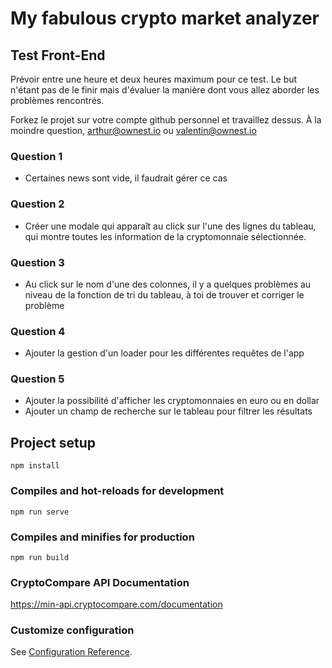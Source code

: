 # My fabulous crypto market analyzer

## Test Front-End
Prévoir entre une heure et deux heures maximum pour ce test. Le but n'étant pas de le finir mais d'évaluer la manière dont vous allez aborder les problèmes rencontrés.

Forkez le projet sur votre compte github personnel et travaillez dessus. À la moindre question, arthur@ownest.io ou valentin@ownest.io

### Question 1
- Certaines news sont vide, il faudrait gérer ce cas
  
### Question 2
- Créer une modale qui apparaît au click sur l'une des lignes du tableau, qui montre toutes les information de la cryptomonnaie sélectionnée. 

### Question 3
- Au click sur le nom d'une des colonnes, il y a quelques problèmes au niveau de la fonction de tri du tableau, à toi de trouver et corriger le problème

### Question 4
- Ajouter la gestion d'un loader pour les différentes requêtes de l'app

### Question 5
- Ajouter la possibilité d'afficher les cryptomonnaies en euro ou en dollar
- Ajouter un champ de recherche sur le tableau pour filtrer les résultats




## Project setup
```
npm install
```

### Compiles and hot-reloads for development
```
npm run serve
```

### Compiles and minifies for production
```
npm run build
```

### CryptoCompare API Documentation

https://min-api.cryptocompare.com/documentation

### Customize configuration
See [Configuration Reference](https://cli.vuejs.org/config/).
